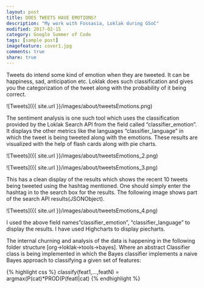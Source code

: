 ```yaml
---
layout: post
title: DOES TWEETS HAVE EMOTIONS?
description: "My work with Fossasia, Loklak during GSoC"
modified: 2017-02-15
category: Google Summer of Code
tags: [sample post]
imagefeature: cover1.jpg
comments: true
share: true
---
```


Tweets do intend some kind of emotion when they are tweeted. It can be happiness, sad, anticipation etc. Loklak does such classification and gives you the categorization of the tweet along with the probability of it being correct.

![Tweets]({{ site.url }}/images/about/tweetsEmotions.png)

The sentiment analysis is one such tool which uses the classification provided by the Loklak Search API from the field called “classifier_emotion”. It displays the other metrics like the languages “classifier_language” in which the tweet is being tweeted along with the emotions. These results are visualized with the help of flash cards along with pie charts.

![Tweets]({{ site.url }}/images/about/tweetsEmotions_2.png)

![Tweets]({{ site.url }}/images/about/tweetsEmotions_3.png)

This has a clean display of the results which shows the recent 10 tweets being tweeted using the hashtag mentioned. One should simply enter the hashtag in to the search box for the results. The following image shows part of the search API results(JSONObject).

![Tweets]({{ site.url }}/images/about/tweetsEmotions_4.png)

I used the above field names”classifier_emotion”, “classifier_language” to display the results. I have used Highcharts to display piecharts.

The internal churning and analysis of the data is happening in the following folder structure [org->loklak->tools->bayes]. Where an abstract Classifier class is being implemented in which the Bayes classifier implements a naive Bayes approach to classifying a given set of features:


{% highlight css %}
classify(feat1,…,featN) = argmax(P(cat)*PROD(P(featI|cat)
{% endhighlight %}


